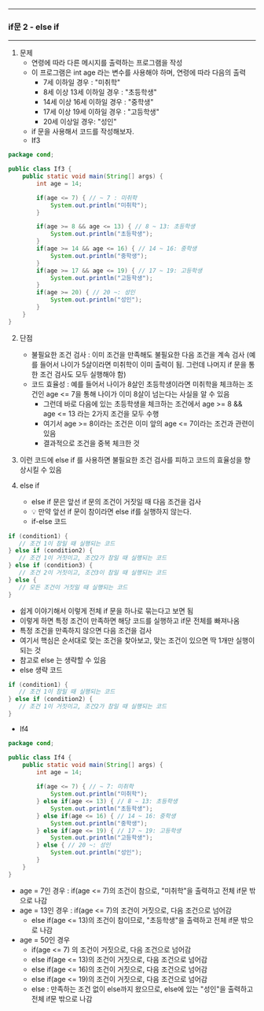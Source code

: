 -----
### if문 2 - else if
-----
1. 문제
    - 연령에 따라 다른 메시지를 출력하는 프로그램을 작성
    - 이 프로그램은 int age 라는 변수를 사용해야 하며, 연령에 따라 다음의 출력
       + 7세 이하일 경우 : "미취학"
       + 8세 이상 13세 이하일 경우 : "초등학생"
       + 14세 이상 16세 이하일 경우 : "중학생"
       + 17세 이상 19세 이하일 경우 : "고등학생"
       + 20세 이상일 경우: "성인"
    - if 문을 사용해서 코드를 작성해보자.
    - If3
```java
package cond;

public class If3 {
    public static void main(String[] args) {
        int age = 14;

        if(age <= 7) { // ~ 7 : 미취학
            System.out.println("미취학");
        }

        if(age >= 8 && age <= 13) { // 8 ~ 13: 초등학생
            System.out.println("초등학생");
        }
        if(age >= 14 && age <= 16) { // 14 ~ 16: 중학생
            System.out.println("중학생");
        }
        if(age >= 17 && age <= 19) { // 17 ~ 19: 고등학생
            System.out.println("고등학생");
        }
        if(age >= 20) { // 20 ~: 성인
            System.out.println("성인");
        }
    }
}
```

2. 단점
   - 불필요한 조건 검사 : 이미 조건을 만족해도 불필요한 다음 조건을 계속 검사 (예를 들어서 나이가 5살이라면 미취학이 이미 출력이 됨. 그런데 나머지 if 문을 통한 조건 검사도 모두 실행해야 함)
   - 코드 효율성 : 예를 들어서 나이가 8살인 초등학생이라면 미취학을 체크하는 조건인 age <= 7을 통해 나이가 이미 8살이 넘는다는 사실을 알 수 있음
     + 그런데 바로 다음에 있는 초등학생을 체크하는 조건에서 age >= 8 && age <= 13 라는 2가지 조건을 모두 수행
     + 여기서 age >= 8이라는 조건은 이미 앞의 age <= 7이라는 조건과 관련이 있음
     + 결과적으로 조건을 중복 체크한 것

3. 이런 코드에 else if 를 사용하면 불필요한 조건 검사를 피하고 코드의 효율성을 향상시킬 수 있음

4. else if  
    - else if 문은 앞선 if 문의 조건이 거짓일 때 다음 조건을 검사
    - 💡 만약 앞선 if 문이 참이라면 else if를 실행하지 않는다.
    - if-else 코드
```java
if (condition1) {
   // 조건 1이 참일 때 실행되는 코드
} else if (condition2) {
   // 조건 1이 거짓이고, 조건2가 참일 때 실행되는 코드
} else if (condition3) {
   // 조건 2이 거짓이고, 조건3이 참일 때 실행되는 코드
} else {
   // 모든 조건이 거짓일 때 실행되는 코드
}
```

   - 쉽게 이야기해서 이렇게 전체 if 문을 하나로 묶는다고 보면 됨
   - 이렇게 하면 특정 조건이 만족하면 해당 코드를 실행하고 if문 전체를 빠져나옴
   - 특정 조건을 만족하지 않으면 다음 조건을 검사
   - 여기서 핵심은 순서대로 맞는 조건을 찾아보고, 맞는 조건이 있으면 딱 1개만 실행이 되는 것
   - 참고로 else 는 생략할 수 있음
   - else 생략 코드
```java
if (condition1) {
   // 조건 1이 참일 때 실행되는 코드
} else if (condition2) {
   // 조건 1이 거짓이고, 조건2가 참일 때 실행되는 코드
}
```

  - If4
```java
package cond;

public class If4 {
    public static void main(String[] args) {
        int age = 14;
        
        if(age <= 7) { // ~ 7: 미취학
            System.out.println("미취학");
        } else if(age <= 13) { // 8 ~ 13: 초등학생
            System.out.println("초등학생");
        } else if(age <= 16) { // 14 ~ 16: 중학생
            System.out.println("중학생");
        } else if(age <= 19) { // 17 ~ 19: 고등학생
            System.out.println("고등학생");
        } else { // 20 ~: 성인
            System.out.println("성인");
        }
    }
}
```
   - age = 7인 경우 : if(age <= 7)의 조건이 참으로, "미취학"을 출력하고 전체 if문 밖으로 나감
   - age = 13인 경우 : if(age <= 7)의 조건이 거짓으로, 다음 조건으로 넘어감
      + else if(age <= 13)의 조건이 참이므로, "초등학생"을 출력하고 전체 if문 밖으로 나감
   - age = 50인 경우
      + if(age <= 7) 의 조건이 거짓으로, 다음 조건으로 넘어감
      + else if(age <= 13)의 조건이 거짓으로, 다음 조건으로 넘어감
      + else if(age <= 16)의 조건이 거짓으로, 다음 조건으로 넘어감
      + else if(age <= 19)의 조건이 거짓으로, 다음 조건으로 넘어감
      + else : 만족하는 조건 없이 else까지 왔으므로, else에 있는 "성인"을 출력하고 전체 if문 밖으로 나감

